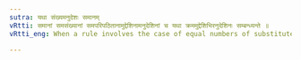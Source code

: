 ```yaml
---
sutra: यथा संख्यमनुदेशः समानम्
vRtti: समानां समसंख्यानां समपरिपठितानामुद्देशिनामनुदेशिनां च यथा क्रममुद्देशिभिरनुदेशिनः सम्बन्ध्यन्ते ॥
vRtti_eng: When a rule involves the case of equal numbers of substitutes and of things for which these are to be substituted, their mutual correspondence or assignment of each to each, is according to the order of enumeration.

---
```

